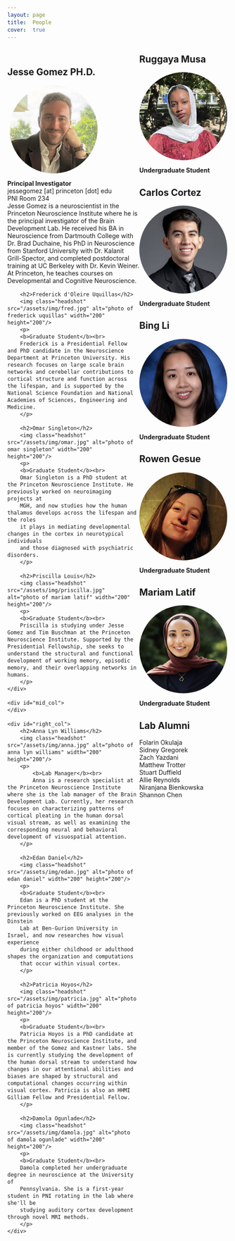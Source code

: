 ```yaml
---
layout: page
title:  People
cover:  true 
---
```

<style type="text/css">
#wrap {
   width:700px;
   margin:4;
}
#left_col {
   float:left;
   width:300px;
}

#mid_col {
   float:left;
   width:100px;
}

#right_col {
   float:right;
   width:300px;
}
</style>

<div id="wrap">
    <div id="left_col">
		<h2>Jesse Gomez PH.D.</h2>
		<img class="headshot" src="/assets/img/jesse.jpg" alt="photo of jesse gomez" width="200" height="200"/>
		<p>
			<b>Principal Investigator</b><br>
			jessegomez [at] princeton [dot] edu<br>
			PNI Room 234<br>
			Jesse Gomez is a neuroscientist in the Princeton Neuroscience Institute where he
			is the principal investigator of the Brain Development Lab. He received his BA in
			Neuroscience from Dartmouth College with Dr. Brad Duchaine, his PhD in
			Neuroscience from Stanford University with Dr. Kalanit Grill-Spector, and
			completed postdoctoral training at UC Berkeley with Dr. Kevin Weiner. At Princeton,
			he teaches courses on Developmental and Cognitive Neuroscience.
		</p>

		<h2>Frederick d'Oleire Uquillas</h2>
		<img class="headshot" src="/assets/img/fred.jpg" alt="photo of frederick uquillas" width="200" height="200"/>
		<p>
		<b>Graduate Student</b><br>
		Frederick is a Presidential Fellow and PhD candidate in the Neuroscience Department at Princeton University. His research focuses on large scale brain networks and cerebellar contributions to cortical structure and function across the lifespan, and is supported by the National Science Foundation and National Academies of Sciences, Engineering and Medicine.
		</p>
		
		<h2>Omar Singleton</h2>
		<img class="headshot" src="/assets/img/omar.jpg" alt="photo of omar singleton" width="200" height="200"/>
		<p>
		<b>Graduate Student</b><br>
		Omar Singleton is a PhD student at the Princeton Neuroscience Institute. He previously worked on neuroimaging projects at
		MGH, and now studies how the human thalamus develops across the lifespan and the roles
		it plays in mediating developmental changes in the cortex in neurotypical individuals 
		and those diagnosed with psychiatric disorders. 
		</p>
		
		<h2>Priscilla Louis</h2>
		<img class="headshot" src="/assets/img/priscilla.jpg" alt="photo of mariam latif" width="200" height="200"/>
		<p>
		<b>Graduate Student</b><br>
		Priscilla is studying under Jesse Gomez and Tim Buschman at the Princeton Neuroscience Institute. Supported by the Presidential Fellowship, she seeks to understand the structural and functional development of working memory, episodic memory, and their overlapping networks in humans. 
		</p>	
    </div>
    
    <div id="mid_col">
    </div>
    
    <div id="right_col">
        <h2>Anna Lyn Williams</h2>
		<img class="headshot" src="/assets/img/anna.jpg" alt="photo of anna lyn williams" width="200" height="200"/>
		<p>
			<b>Lab Manager</b><br>
    		Anna is a research specialist at the Princeton Neuroscience Institute where she is the lab manager of the Brain Development Lab. Currently, her research focuses on characterizing patterns of cortical pleating in the human dorsal visual stream, as well as examining the corresponding neural and behavioral development of visuospatial attention.
		</p>
		
		<h2>Edan Daniel</h2>
		<img class="headshot" src="/assets/img/edan.jpg" alt="photo of edan daniel" width="200" height="200"/>
		<p>
		<b>Graduate Student</b><br>
		Edan is a PhD student at the Princeton Neuroscience Institute. She previously worked on EEG analyses in the Dinstein
		Lab at Ben-Gurion University in Israel, and now researches how visual experience
		during either childhood or adulthood shapes the organization and computations 
		that occur within visual cortex. 
		</p>
		
		<h2>Patricia Hoyos</h2>
		<img class="headshot" src="/assets/img/patricia.jpg" alt="photo of patricia hoyos" width="200" height="200"/>
		<p>
		<b>Graduate Student</b><br>
    	Patricia Hoyos is a PhD candidate at the Princeton Neuroscience Institute, and member of the Gomez and Kastner labs. She is currently studying the development of the human dorsal stream to understand how changes in our attentional abilities and biases are shaped by structural and computational changes occurring within visual cortex. Patricia is also an HHMI Gilliam Fellow and Presidential Fellow.
		</p>
		
		<h2>Damola Ogunlade</h2>
		<img class="headshot" src="/assets/img/damola.jpg" alt="photo of damola ogunlade" width="200" height="200"/>
		<p>
		<b>Graduate Student</b><br>
		Damola completed her undergraduate degree in neuroscience at the University of 
		Pennsylvania. She is a first-year student in PNI rotating in the lab where she'll be
		studying auditory cortex development through novel MRI methods. 
		</p>
    </div>
</div>

<div>
	</h2>    </h2>
</div>


## Ruggaya Musa
<div>
	<img class="headshot" src="/assets/img/ruggaya.jpg" alt="photo of mariam latif" width="200" height="200"/>
</div>
<p>
	<b>Undergraduate Student</b><br> 
</p>

## Carlos Cortez
<div>
	<img class="headshot" src="/assets/img/carlos.jpg" alt="photo of mariam latif" width="200" height="200"/>
</div>
<p>
	<b>Undergraduate Student</b><br> 
</p>

## Bing Li
<div>
	<img class="headshot" src="/assets/img/bing.png" alt="photo of bing li" width="200" height="200"/>
</div>
<p>
	<b>Undergraduate Student</b><br> 
</p>

## Rowen Gesue
<div>
	<img class="headshot" src="/assets/img/rowen.jpg" alt="photo of rowen gesue" width="200" height="200"/>
</div>
<p>
	<b>Undergraduate Student</b><br>  
</p>

## Mariam Latif

<div>
	<img class="headshot" src="/assets/img/mariam.jpg" alt="photo of mariam latif" width="200" height="200"/>
</div>

<p>
	<b>Undergraduate Student</b><br>  
</p>

## Lab Alumni

<p>
	Folarin Okulaja<br>
	Sidney Gregorek<br> 
	Zach Yazdani<br>
	Matthew Trotter<br>
	Stuart Duffield<br>
	Allie Reynolds<br>
	Niranjana Bienkowska<br>
	Shannon Chen<br>
</p>

<!--author-->

<style type="text/css">
	.row {
		display: flex;
	}

	.column {
		flex: 50%;    
	}

	h1 {
		color: orange;
	}

	img.headshot {
		display:block;
		margin: 5px;
		border-radius: 50%;
	}


</style>

